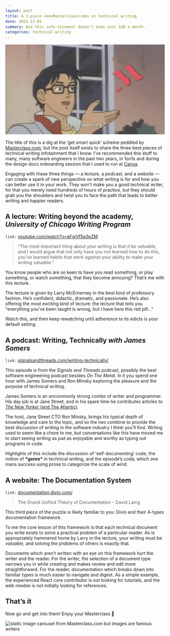 ```yaml
---
layout: post
title: A 3-piece <em>Masterclass</em> on technical writing
date: 2022-12-01
summary: And this info-tainment doesn't even cost $30 a month.
categories: technical-writing
---
```


![is this butterfly meme, but the butterfly is Masterclass.com](/images/three-peice-masterclass/is-this-learning.png)

The title of this is a dig at the ‘get smart quick’ scheme peddled by [Masterclass.com](http://Masterclass.com), but the post itself exists to share the three best pieces of technical writing infotainment that I know. I’ve recommended this stuff to many, many software engineers in the past two years, in 1on1s and during the design docs onboarding session that I used to run at [Canva](https://www.canva.com/).

Engaging with these three things — a lecture, a podcast, and a website — can create a spark of new perspective on what writing is for and how you can better use it in your work. They won’t make you a good technical writer, for that you merely need hundreds of hours of practice, but they should grab you the shoulders and twist you to face the path that leads to better writing and happier readers.

## A lecture: Writing beyond the academy, _University of Chicago Writing Program_

<code style="background-color: white;">link:</code> <a target="_blank" rel="noopener noreferrer" href="https://www.youtube.com/watch?v=aFwVf5a3pZM">youtube.com/watch?v=aFwVf5a3pZM</a>

> “The most important thing about your writing _is that it be valuable_, and I would argue that not only have you not learned how to do this, you’ve learned habits that work _against_ your ability to make your writing valuable.”

You know people who are so keen to have you read something, or play something, or watch something, that they become annoying? That’s me with this lecture.

The lecture is given by Larry McErnerney in the best kind of professory fashion. He’s confident, didactic, dramatic, and passionate. He’s also offering the most exciting kind of lecture: the lecture that tells you "everything you’ve been taught is wrong, but I have here this red pill…"

Watch this, and then keep rewatching until adherence to its edicts is your default setting.

## A podcast: Writing, Technically _with James Somers_

<code style="background-color: white;">link:</code> <a target="_blank" rel="noopener noreferrer" href="https://signalsandthreads.com/writing-technically/">signalsandthreads.com/writing-technically/</a>

This episode is from the _Signals and Threads_ podcast, possibly the best software engineering podcast besides _On The Metal_. In it you spend one hour with James Somers and Ron Minsky exploring the pleasure and the purpose of technical writing.

James Somers is an uncommonly strong combo of writer and programmer. His day job is at Jane Street, and in his spare time he contributes articles to [_The New Yorker_ (and The Atlantic)](https://jsomers.net/).

The host, Jane Street CTO Ron Minsky, brings his typical depth of knowledge and care to the topic, and so the two combine to provide the best discussion of writing in the software industry I think you’ll find. Writing used to seem like a chore to me, but conversations like this have moved me to start seeing writing as just as enjoyable and worthy as typing out programs in code.

Highlights of this include the discussion of ‘self-documenting’ code, the notion of **\***genre**\*** in technical writing, and the episode’s coda, which one mans success using prose to categorize the scale of wind.

## A website: The Documentation System

<code style="background-color: white;">link:</code> <a target="_blank" rel="noopener noreferrer" href="https://documentation.divio.com">documentation.divio.com/</a>

> The Grand Unified Theory of Documentation - David Laing

This third piece of the puzzle is likely familiar to you: Divio and their 4-types documentation framework.

To me the core lesson of this framework is that each technical document you write exists to solve a practical problem of a particular reader. As is appropriately hammered home by Larry in the lecture, your writing must be _valuable_, and solving the problems of others is exactly that.

Documents which aren’t written with an eye on this framework hurt the writer and the reader. For the writer, the selection of a document type narrows you in while creating and makes review and edit more straightforward. For the reader, documentation which breaks down into familiar types is much easier to navigate and digest. As a simple example, the experienced React core contributor is not looking for tutorials, and the web newbie is not initially looking for references.

## That’s it

Now go and get into them! Enjoy your Masterclass 🍿

![static image carousel from Masterclass.com but images are famous writers](/images/three-peice-masterclass/masterclass-carousel-but-with-writers.png)
